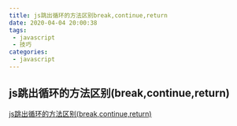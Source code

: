 ```yaml
---
title: js跳出循环的方法区别break,continue,return
date: 2020-04-04 20:00:38
tags:
 - javascript
 - 技巧
categories: 
 - javascript
---
```

## js跳出循环的方法区别(break,continue,return) 

[js跳出循环的方法区别(break,continue,return)](https://www.cnblogs.com/jrystal/p/7067390.html)